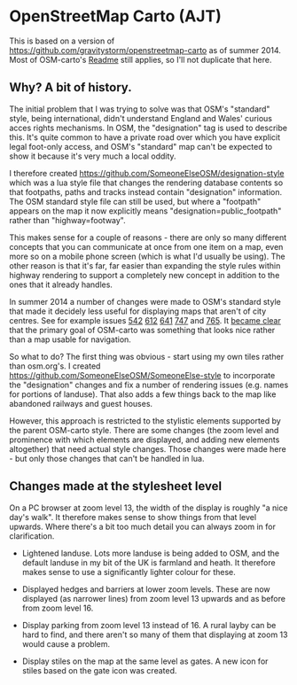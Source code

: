 # OpenStreetMap Carto (AJT)

This is based on a version of https://github.com/gravitystorm/openstreetmap-carto as of summer 2014.  Most of OSM-carto's [Readme](https://github.com/gravitystorm/openstreetmap-carto/blob/master/README.md) still applies, so I'll not duplicate that here.

## Why?  A bit of history.

The initial problem that I was trying to solve was that OSM's "standard" style, being international, didn't understand England and Wales' curious acces rights mechanisms.  In OSM, the "designation" tag is used to describe this.  It's quite common to have a private road over which you have explicit legal foot-only access, and OSM's "standard" map can't be expected to show it because it's very much a local oddity.

I therefore created https://github.com/SomeoneElseOSM/designation-style which was a lua style file that changes the rendering database contents so that footpaths, paths and tracks instead contain "designation" information.  The OSM standard style file can still be used, but where a "footpath" appears on the map it now explicitly means "designation=public_footpath" rather than "highway=footway".

This makes sense for a couple of reasons - there are only so many different concepts that you can communicate at once from one item on a map, even more so on a mobile phone screen (which is what I'd usually be using).  The other reason is that it's far, far easier than expanding the style rules within highway rendering to support a completely new concept in addition to the ones that it already handles.

In summer 2014 a number of changes were made to OSM's standard style that made it decidely less useful for displaying maps that aren't of city centres.  See for example issues [542](https://github.com/gravitystorm/openstreetmap-carto/pull/542) [612](https://github.com/gravitystorm/openstreetmap-carto/issues/612) [641](https://github.com/gravitystorm/openstreetmap-carto/issues/641) [747](https://github.com/gravitystorm/openstreetmap-carto/pull/747) and [765](https://github.com/gravitystorm/openstreetmap-carto/issues/765).  It [became clear](https://github.com/gravitystorm/openstreetmap-carto/pull/747#issuecomment-50188728) that the primary goal of OSM-carto was something that looks nice rather than a map usable for navigation.

So what to do?  The first thing was obvious - start using my own tiles rather than osm.org's.  I created https://github.com/SomeoneElseOSM/SomeoneElse-style to incorporate the "designation" changes and fix a number of rendering issues (e.g. names for portions of landuse).  That also adds a few things back to the map like abandoned railways and guest houses.

However, this approach is restricted to the stylistic elements supported by the parent OSM-carto style.  There are some changes (the zoom level and prominence with which elements are displayed, and adding new elements altogether) that need actual style changes.  Those changes were made here - but only those changes that can't be handled in lua.


## Changes made at the stylesheet level

On a PC browser at zoom level 13, the width of the display is roughly "a nice day's walk".  It therefore makes sense to show things from that level upwards.  Where there's a bit too much detail you can always zoom in for clarification.

* Lightened landuse.  Lots more landuse is being added to OSM, and the default landuse in my bit of the UK is farmland and heath.  It therefore makes sense to use a significantly lighter colour for these.

* Displayed hedges and barriers at lower zoom levels.  These are now displayed (as narrower lines) from zoom level 13 upwards and as before from zoom level 16.

* Display parking from zoom level 13 instead of 16.  A rural layby can be hard to find, and there aren't so many of them that displaying at zoom 13 would cause a problem.

* Display stiles on the map at the same level as gates.  A new icon for stiles based on the gate icon was created.


